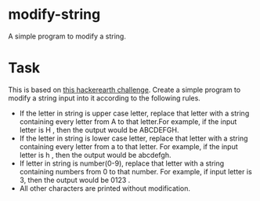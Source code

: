 # modify-string
A simple program to modify a string.

# Task
This is based on [this hackerearth challenge](https://www.hackerearth.com/problem/golf/modify-string/).
Create a simple program to modify a string input into it according to the following rules.
- If the letter in string is upper case letter, replace that letter
  with a string containing every letter from A to that letter.For example,
  if the input letter is H , then the output would be ABCDEFGH.
- If the letter in string is lower case letter, replace that letter
  with a string containing every letter from a to that letter.
  For example, if the input letter is h , then the output would be abcdefgh.
- If letter in string is number(0-9), replace that letter with a string
  containing numbers from 0 to that number. For example, if input letter is 3,
  then the output would be 0123 .
- All other characters are printed without modification.